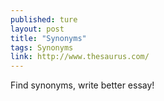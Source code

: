 ```yaml
---
published: ture
layout: post
title: "Synonyms"
tags: Synonyms
link: http://www.thesaurus.com/
---
```


Find synonyms, write better essay!
